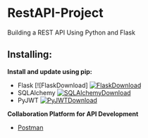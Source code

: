 # RestAPI-Project

Building a REST API Using Python and Flask

## Installing:

**Install and update using pip:**
* Flask [![FlaskDownload] [![FlaskDownload](http://img.shields.io/:Flask-v.1.1.2-blue.svg)](https://pypi.org/project/Flask/)
* SQLAlchemy [![SQLAlchemyDownload](http://img.shields.io/:SQLAlchemy-v.1.3.16-blue.svg)](https://pypi.org/project/SQLAlchemy/)
* PyJWT [![PyJWTDownload](http://img.shields.io/:PyJWT-v.1.7.1-blue.svg)](https://pypi.org/project/PyJWT//)
 
**Collaboration Platform for API Development**
* [Postman](https://www.postman.com/)

